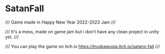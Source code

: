 # SatanFall
/// Game made in Happy New Year 2022-2023 Jam ///

/// It's a mess, made on game jam but i don't have any clean project in unity yet. ///

/// You can play the game on itch.io https://truskawusia.itch.io/satans-fall ///


